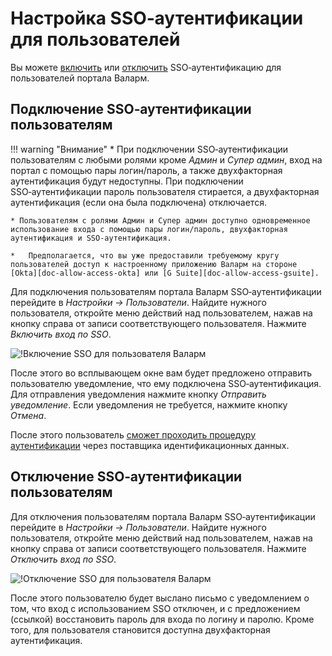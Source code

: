 [img-enable-sso-for-user]:  ../../../images/admin-guides/configuration-guides/sso/enable-sso-for-user.png
[img-disable-sso-for-user]: ../../../images/admin-guides/configuration-guides/sso/disable-sso-for-user.png

[doc-allow-access-gsuite]:  gsuite/allow-access-to-wl.md
[doc-allow-access-okta]:    okta/allow-access-to-wl.md

[doc-user-sso-guide]:       ../../../user-guides/use-sso.md
[doc-disable-sso]:          change-sso-provider.md   

[anchor-enable]:            #подключение-ssoаутентификации-пользователям 
[anchor-disable]:           #отключение-sso-аутентификации-пользователям      


#   Настройка SSO‑аутентификации для пользователей

Вы можете [включить][anchor-enable] или [отключить][anchor-disable] SSO‑аутентификацию для пользователей портала Валарм.


##   Подключение SSO‑аутентификации пользователям

!!! warning "Внимание"
    *   При подключении SSO‑аутентификации пользователям с любыми ролями кроме *Админ* и *Супер админ*, вход на портал с помощью пары логин/пароль, а также двухфакторная аутентификация будут недоступны. При подключении SSO‑аутентификации пароль пользователя стирается, а двухфакторная аутентификация (если она была подключена) отключается.
    
    * Пользователям с ролями Админ и Супер админ доступно одновременное использование входа с помощью пары логин/пароль, двухфакторная аутентификация и SSO‑аутентификация.
 
    *   Предполагается, что вы уже предоставили требуемому кругу пользователей доступ к настроенному приложению Валарм на стороне [Okta][doc-allow-access-okta] или [G Suite][doc-allow-access-gsuite].

Для подключения пользователям портала Валарм SSO‑аутентификации перейдите в *Настройки → Пользователи*. Найдите нужного пользователя, откройте меню действий над пользователем, нажав на кнопку справа от записи соответствующего пользователя. Нажмите *Включить вход по SSO*.

![!Включение SSO для пользователя Валарм][img-enable-sso-for-user]

После этого во всплывающем окне вам будет предложено отправить пользователю уведомление, что ему подключена SSO‑аутентификация. Для отправления уведомления нажмите кнопку *Отправить уведомление*. Если уведомления не требуется, нажмите кнопку *Отмена*.

После этого пользователь [сможет проходить процедуру аутентификации][doc-user-sso-guide] через поставщика идентификационных данных.


##  Отключение SSO‑аутентификации пользователям

Для отключения пользователям портала Валарм SSO‑аутентификации перейдите в *Настройки → Пользователи*. Найдите нужного пользователя, откройте меню действий над пользователем, нажав на кнопку справа от записи соответствующего пользователя. Нажмите *Отключить вход по SSO*.

![!Отключение SSO для пользователя Валарм][img-disable-sso-for-user]

После этого пользователю будет выслано письмо с уведомлением о том, что вход с использованием SSO отключен, и с предложением (ссылкой) восстановить пароль для входа по логину и паролю. Кроме того, для пользователя становится доступна двухфакторная аутентификация.
